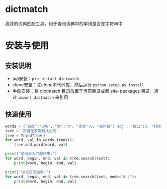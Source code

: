 # dictmatch
高效的词典匹配工具，用于查询词典中的单词是否在字符串中

# 安装与使用
## 安装说明
- pip安装：`pip install dictmatch`
- clone安装：先clone本代码库，然后运行 `python setup.py install`
- 手动安装：将 dictmatch 目录放置于当前目录或者 site-packages 目录，通过 `import dictmatch` 来引用

## 快速使用
```Python
words = ["百度":"ORG", "家":"m", "家家":0, "高科技":'adj', "技公":0, "科技":"n", "科技公司":'n'}
text = '百度是家高科技公司'
tree = TriedTree()
for word, val in words.items():
    tree.add_word(word, val)

print("前向最大匹配结果:")
for word, begin, end, val in tree.search(text):
    print(word, begin, end, val)

print("\n全匹配结果:")
for word, begin, end, val in tree.search(text, mode="ALL"):
    print(word, begin, end, val)
```